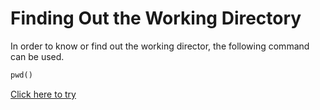 # Finding Out the Working Directory

In order to know or find out the working director, the following command can be used. 

```python
pwd()
```

[Click here to try](https://colab.research.google.com/github/pythoncoder100/practice/blob/master/Finding_out_working_directory.ipynb)
